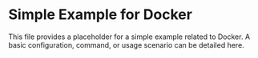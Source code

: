 # Simple Example for Docker

This file provides a placeholder for a simple example related to Docker.
A basic configuration, command, or usage scenario can be detailed here.
